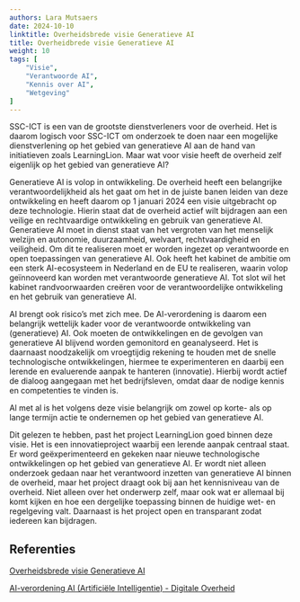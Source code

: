 ```yaml
---
authors: Lara Mutsaers
date: 2024-10-10
linktitle: Overheidsbrede visie Generatieve AI
title: Overheidbrede visie Generatieve AI
weight: 10
tags: [
    "Visie",
    "Verantwoorde AI",
    "Kennis over AI",
    "Wetgeving"
]
---
```


SSC-ICT is een van de grootste dienstverleners voor de overheid. Het is daarom logisch voor SSC-ICT om onderzoek te doen naar een mogelijke dienstverlening op het gebied van generatieve AI aan de hand van initiatieven zoals LearningLion. Maar wat voor visie heeft de overheid zelf eigenlijk op het gebied van generatieve AI?

Generatieve AI is volop in ontwikkeling. De overheid heeft een belangrijke verantwoordelijkheid als het gaat om het in de juiste banen leiden van deze ontwikkeling en heeft daarom op 1 januari 2024 een visie uitgebracht op deze technologie. Hierin staat dat de overheid actief wilt bijdragen aan een veilige en rechtvaardige ontwikkeling en gebruik van generatieve AI. Generatieve AI moet in dienst staat van het vergroten van het menselijk welzijn en autonomie, duurzaamheid, welvaart, rechtvaardigheid en veiligheid. Om dit te realiseren moet er worden ingezet op verantwoorde en open toepassingen van generatieve AI. Ook heeft het kabinet de ambitie om een sterk AI-ecosysteem in Nederland en de EU te realiseren, waarin volop geïnnoveerd kan worden met verantwoorde generatieve AI. Tot slot wil het kabinet randvoorwaarden creëren voor de verantwoordelijke ontwikkeling en het gebruik van generatieve AI.

AI brengt ook risico’s met zich mee. De AI-verordening is daarom een belangrijk wettelijk kader voor de verantwoorde ontwikkeling van (generatieve) AI. Ook moeten de ontwikkelingen en de gevolgen van generatieve AI blijvend worden gemonitord en geanalyseerd. Het is daarnaast noodzakelijk om vroegtijdig rekening te houden met de snelle technologische ontwikkelingen, hiermee te experimenteren en daarbij een lerende en evaluerende aanpak te hanteren (innovatie). Hierbij wordt actief de dialoog aangegaan met het bedrijfsleven, omdat daar de nodige kennis en competenties te vinden is.

Al met al is het volgens deze visie belangrijk om zowel op korte- als op lange termijn actie te ondernemen op het gebied van generatieve AI. 

Dit gelezen te hebben, past het project LearningLion goed binnen deze visie. Het is een innovatieproject waarbij een lerende aanpak centraal staat. Er word geëxperimenteerd en gekeken naar nieuwe technologische ontwikkelingen op het gebied van generatieve AI. Er wordt niet alleen onderzoek gedaan naar het verantwoord inzetten van generatieve AI binnen de overheid, maar het project draagt ook bij aan het kennisniveau van de overheid. Niet alleen over het onderwerp zelf, maar ook wat er allemaal bij komt kijken en hoe een dergelijke toepassing binnen de huidige wet- en regelgeving valt. Daarnaast is het project open en transparant zodat iedereen kan bijdragen.

## Referenties 
[Overheidsbrede visie Generatieve AI](https://open.overheid.nl/documenten/9aa7b64a-be51-4e6a-ad34-26050b8a67ef/file)

[AI-verordening AI (Artificiële Intelligentie) - Digitale Overheid](https://www.digitaleoverheid.nl/overzicht-van-alle-onderwerpen/nieuwe-technologieen-data-en-ethiek/artificiele-intelligentie-ai/ai-verordening/)

